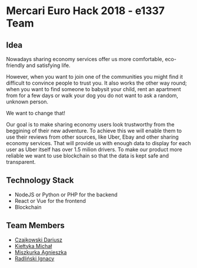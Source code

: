 # Mercari Euro Hack 2018 - e1337 Team

## Idea
Nowadays sharing economy services offer us more comfortable, eco-friendly and satisfying life. 

However, when you want to join one of the communities you might find it difficult to convince people to trust you.
It also works the other way round; when you want to find someone to babysit your child, rent an apartment from for a few days or walk your dog you do not want to ask a random, unknown person. 

We want to change that!

Our goal is to make sharing economy users look trustworthy from the beggining of their new adventure.
To achieve this we will enable them to use their reviews from other sources, like Uber, Ebay and other sharing economy services.
That will provide us with enough data to display for each user as Uber itself has over 1.5 milion drivers.
To make our product more reliable we want to use blockchain so that the data is kept safe and transparent.

## Technology Stack
- NodeJS or Python or PHP for the backend
- React or Vue for the frontend
- Blockchain

## Team Members
- [Czajkowski Dariusz](https://github.com/DCzajkowski)
- [Kiełtyka Michał](https://github.com/Defozo)
- [Miszkurka Agnieszka](https://github.com/agnieszka-miszkurka)
- [Radliński Ignacy](https://github.com/radlinskii)
